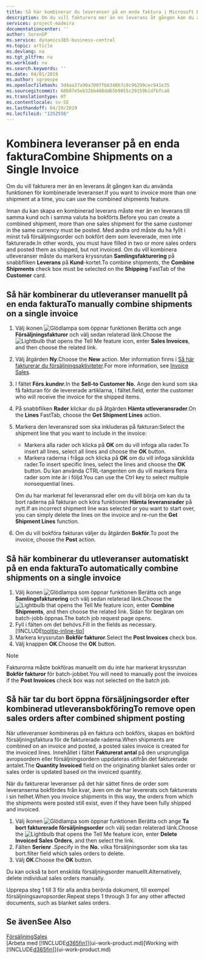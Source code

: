 ```yaml
---
title: Så här kombinerar du leveranser på en enda faktura | Microsoft Docs
description: Om du vill fakturera mer än en leverans åt gången kan du använda funktionen för kombinerade leveranser.
services: project-madeira
documentationcenter: ''
author: SorenGP
ms.service: dynamics365-business-central
ms.topic: article
ms.devlang: na
ms.tgt_pltfrm: na
ms.workload: na
ms.search.keywords: ''
ms.date: 04/01/2019
ms.author: sgroespe
ms.openlocfilehash: 3d4aa37a90a700ffb634867c0c96299cec941e35
ms.sourcegitcommit: 60b87e5eb32bb408dd65b9855c29159b1dfbfca8
ms.translationtype: HT
ms.contentlocale: sv-SE
ms.lasthandoff: 04/29/2019
ms.locfileid: "1252556"
---
```

# <a name="combine-shipments-on-a-single-invoice"></a><span data-ttu-id="93e37-103">Kombinera leveranser på en enda faktura</span><span class="sxs-lookup"><span data-stu-id="93e37-103">Combine Shipments on a Single Invoice</span></span>
<span data-ttu-id="93e37-104">Om du vill fakturera mer än en leverans åt gången kan du använda funktionen för kombinerade leveranser.</span><span class="sxs-lookup"><span data-stu-id="93e37-104">If you want to invoice more than one shipment at a time, you can use the combined shipments feature.</span></span>  

 <span data-ttu-id="93e37-105">Innan du kan skapa en kombinerad leverans måste mer än en leverans till samma kund och i samma valuta ha bokförts.</span><span class="sxs-lookup"><span data-stu-id="93e37-105">Before you can create a combined shipment, more than one sales shipment for the same customer in the same currency must be posted.</span></span> <span data-ttu-id="93e37-106">Med andra ord måste du ha fyllt i minst två försäljningsorder och bokfört dem som levererade, men inte fakturerade.</span><span class="sxs-lookup"><span data-stu-id="93e37-106">In other words, you must have filled in two or more sales orders and posted them as shipped, but not invoiced.</span></span> <span data-ttu-id="93e37-107">Om du vill kombinera utleveranser måste du markera kryssrutan **Samlingsfakturering** på snabbfliken **Leverans** på **Kund**-kortet.</span><span class="sxs-lookup"><span data-stu-id="93e37-107">To combine shipments, the **Combine Shipments** check box must be selected on the **Shipping** FastTab of the **Customer** card.</span></span>  

## <a name="to-manually-combine-shipments-on-a-single-invoice"></a><span data-ttu-id="93e37-108">Så här kombinerar du utleveranser manuellt på en enda faktura</span><span class="sxs-lookup"><span data-stu-id="93e37-108">To manually combine shipments on a single invoice</span></span>  
1. <span data-ttu-id="93e37-109">Välj ikonen ![Glödlampa som öppnar funktionen Berätta](media/ui-search/search_small.png "Berätta vad du vill göra") och ange **Försäljningsfakturor** och välj sedan relaterad länk.</span><span class="sxs-lookup"><span data-stu-id="93e37-109">Choose the ![Lightbulb that opens the Tell Me feature](media/ui-search/search_small.png "Tell me what you want to do") icon, enter **Sales Invoices**, and then choose the related link.</span></span>  
2. <span data-ttu-id="93e37-110">Välj åtgärden **Ny**.</span><span class="sxs-lookup"><span data-stu-id="93e37-110">Choose the **New** action.</span></span> <span data-ttu-id="93e37-111">Mer information finns i [Så här fakturerar du försäljningsaktiviteter](sales-how-invoice-sales.md).</span><span class="sxs-lookup"><span data-stu-id="93e37-111">For more information, see [Invoice Sales](sales-how-invoice-sales.md).</span></span>
3. <span data-ttu-id="93e37-112">I fältet **Förs.kundnr.**</span><span class="sxs-lookup"><span data-stu-id="93e37-112">In the **Sell-to Customer No.**</span></span> <span data-ttu-id="93e37-113">Ange den kund som ska få fakturan för de levererade artiklarna, i fältet.</span><span class="sxs-lookup"><span data-stu-id="93e37-113">field, enter the customer who will receive the invoice for the shipped items.</span></span>  
4. <span data-ttu-id="93e37-114">På snabbfliken **Rader** klickar du på åtgärden **Hämta utleveransrader**.</span><span class="sxs-lookup"><span data-stu-id="93e37-114">On the **Lines** FastTab, choose the **Get Shipment Lines** action.</span></span>  
5. <span data-ttu-id="93e37-115">Markera den leveransrad som ska inkluderas på fakturan:</span><span class="sxs-lookup"><span data-stu-id="93e37-115">Select the shipment line that you want to include in the invoice:</span></span>  

    - <span data-ttu-id="93e37-116">Markera alla rader och klicka på **OK** om du vill infoga alla rader.</span><span class="sxs-lookup"><span data-stu-id="93e37-116">To insert all lines, select all lines and choose the **OK** button.</span></span>  
    - <span data-ttu-id="93e37-117">Markera raderna i fråga och klicka på **OK** om du vill infoga särskilda rader.</span><span class="sxs-lookup"><span data-stu-id="93e37-117">To insert specific lines, select the lines and choose the **OK** button.</span></span> <span data-ttu-id="93e37-118">Du kan använda CTRL-tangenten om du vill markera flera rader som inte är i följd.</span><span class="sxs-lookup"><span data-stu-id="93e37-118">You can use the Ctrl key to select multiple nonsequential lines.</span></span>  

    <span data-ttu-id="93e37-119">Om du har markerat fel leveransrad eller om du vill börja om kan du ta bort raderna på fakturan och köra funktionen **Hämta leveransrader** på nytt.</span><span class="sxs-lookup"><span data-stu-id="93e37-119">If an incorrect shipment line was selected or you want to start over, you can simply delete the lines on the invoice and re-run the **Get Shipment Lines** function.</span></span>  
7. <span data-ttu-id="93e37-120">Om du vill bokföra fakturan väljer du åtgärden **Bokför**.</span><span class="sxs-lookup"><span data-stu-id="93e37-120">To post the invoice, choose the **Post** action.</span></span>  

## <a name="to-automatically-combine-shipments-on-a-single-invoice"></a><span data-ttu-id="93e37-121">Så här kombinerar du utleveranser automatiskt på en enda faktura</span><span class="sxs-lookup"><span data-stu-id="93e37-121">To automatically combine shipments on a single invoice</span></span>  
1. <span data-ttu-id="93e37-122">Välj ikonen ![Glödlampa som öppnar funktionen Berätta](media/ui-search/search_small.png "Berätta vad du vill göra") och ange **Samlingsfakturering** och välj sedan relaterad länk.</span><span class="sxs-lookup"><span data-stu-id="93e37-122">Choose the ![Lightbulb that opens the Tell Me feature](media/ui-search/search_small.png "Tell me what you want to do") icon, enter **Combine Shipments**, and then choose the related link.</span></span> <span data-ttu-id="93e37-123">Sidan för begäran om batch-jobb öppnas.</span><span class="sxs-lookup"><span data-stu-id="93e37-123">The batch job request page opens.</span></span>  
2. <span data-ttu-id="93e37-124">Fyll i fälten om det behövs.</span><span class="sxs-lookup"><span data-stu-id="93e37-124">Fill in the fields as necessary.</span></span> [!INCLUDE[tooltip-inline-tip](includes/tooltip-inline-tip_md.md)]
3. <span data-ttu-id="93e37-125">Markera kryssrutan **Bokför fakturor**.</span><span class="sxs-lookup"><span data-stu-id="93e37-125">Select the **Post Invoices** check box.</span></span>  
4.  <span data-ttu-id="93e37-126">Välj knappen **OK**.</span><span class="sxs-lookup"><span data-stu-id="93e37-126">Choose the **OK** button.</span></span>  

> [!NOTE]  
>  <span data-ttu-id="93e37-127">Fakturorna måste bokföras manuellt om du inte har markerat kryssrutan **Bokför fakturor** för batch-jobbet.</span><span class="sxs-lookup"><span data-stu-id="93e37-127">You will need to manually post the invoices if the **Post Invoices** check box was not selected on the batch job.</span></span>  

## <a name="to-remove-open-sales-orders-after-combined-shipment-posting"></a><span data-ttu-id="93e37-128">Så här tar du bort öppna försäljningsorder efter kombinerad utleveransbokföring</span><span class="sxs-lookup"><span data-stu-id="93e37-128">To remove open sales orders after combined shipment posting</span></span> 
<span data-ttu-id="93e37-129">När utleveranser kombineras på en faktura och bokförs, skapas en bokförd försäljningsfaktura för de fakturerade raderna.</span><span class="sxs-lookup"><span data-stu-id="93e37-129">When shipments are combined on an invoice and posted, a posted sales invoice is created for the invoiced lines.</span></span> <span data-ttu-id="93e37-130">Innehållet i fältet **Fakturerat antal** på den ursprungliga avropsordern eller försäljningsordern uppdateras utifrån det fakturerade antalet.</span><span class="sxs-lookup"><span data-stu-id="93e37-130">The **Quantity Invoiced** field on the originating blanket sales order or sales order is updated based on the invoiced quantity.</span></span>  

<span data-ttu-id="93e37-131">När du fakturerar leveranser på det här sättet finns de order som leveranserna bokfördes från kvar, även om de har levererats och fakturerats i sin helhet.</span><span class="sxs-lookup"><span data-stu-id="93e37-131">When you invoice shipments in this way, the orders from which the shipments were posted still exist, even if they have been fully shipped and invoiced.</span></span>   

1. <span data-ttu-id="93e37-132">Välj ikonen ![Glödlampa som öppnar funktionen Berätta](media/ui-search/search_small.png "Berätta vad du vill göra") och ange **Ta bort fakturerade försäljningsorder** och välj sedan relaterad länk.</span><span class="sxs-lookup"><span data-stu-id="93e37-132">Choose the ![Lightbulb that opens the Tell Me feature](media/ui-search/search_small.png "Tell me what you want to do") icon, enter **Delete Invoiced Sales Orders**, and then select the link.</span></span>  
2. <span data-ttu-id="93e37-133">Fälten **Serienr** .</span><span class="sxs-lookup"><span data-stu-id="93e37-133">Specify in the **No.**</span></span> <span data-ttu-id="93e37-134">vilka försäljningsorder som ska tas bort.</span><span class="sxs-lookup"><span data-stu-id="93e37-134">filter field which sales orders to delete.</span></span>  
3. <span data-ttu-id="93e37-135">Välj **OK**.</span><span class="sxs-lookup"><span data-stu-id="93e37-135">Choose the **OK** button.</span></span>  

<span data-ttu-id="93e37-136">Du kan också ta bort enskilda försäljningsorder manuellt.</span><span class="sxs-lookup"><span data-stu-id="93e37-136">Alternatively, delete individual sales orders manually.</span></span>  

<span data-ttu-id="93e37-137">Upprepa steg 1 till 3 för alla andra berörda dokument, till exempel försäljningsavropsorder.</span><span class="sxs-lookup"><span data-stu-id="93e37-137">Repeat steps 1 through 3 for any other affected documents, such as blanket sales orders.</span></span>

## <a name="see-also"></a><span data-ttu-id="93e37-138">Se även</span><span class="sxs-lookup"><span data-stu-id="93e37-138">See Also</span></span>  
[<span data-ttu-id="93e37-139">Försäljning</span><span class="sxs-lookup"><span data-stu-id="93e37-139">Sales</span></span>](sales-manage-sales.md)  
<span data-ttu-id="93e37-140">[Arbeta med [!INCLUDE[d365fin](includes/d365fin_md.md)]](ui-work-product.md)</span><span class="sxs-lookup"><span data-stu-id="93e37-140">[Working with [!INCLUDE[d365fin](includes/d365fin_md.md)]](ui-work-product.md)</span></span>
